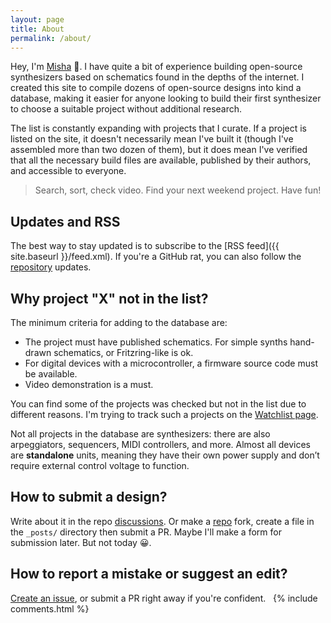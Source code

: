 ```yaml
---
layout: page
title: About
permalink: /about/
---
```


Hey, I'm [Misha](https://github.com/Atarity) 👋. I have quite a bit of experience building open-source synthesizers based on schematics found in the depths of the internet. I created this site to compile dozens of open-source designs into kind a database, making it easier for anyone looking to build their first synthesizer to choose a suitable project without additional research.

The list is constantly expanding with projects that I curate. If a project is listed on the site, it doesn't necessarily mean I've built it (though I've assembled more than two dozen of them), but it does mean I've verified that all the necessary build files are available, published by their authors, and accessible to everyone.

>Search, sort, check video. Find your next weekend project. Have fun!

## Updates and RSS
The best way to stay updated is to subscribe to the [RSS feed]({{ site.baseurl }}/feed.xml). If you're a GitHub rat, you can also follow the [repository](https://github.com/Atarity/diy-synths) updates.

## Why project "X" not in the list?
The minimum criteria for adding to the database are:
- The project must have published schematics. For simple synths hand-drawn schematics, or Fritzring-like is ok.
- For digital devices with a microcontroller, a firmware source code must be available.
- Video demonstration is a must.

You can find some of the projects was checked but not in the list due to different reasons. I'm trying to track such a projects on the [Watchlist page](/watchlist).

Not all projects in the database are synthesizers: there are also arpeggiators, sequencers, MIDI controllers, and more. Almost all devices are **standalone** units, meaning they have their own power supply and don’t require external control voltage to function.

## How to submit a design?
Write about it in the repo [discussions](https://github.com/Atarity/diy-synths/discussions). Or make a [repo](https://github.com/Atarity/diy-synths) fork, create a file in the `_posts/` directory then submit a PR. Maybe I'll make a form for submission later. But not today 😀.

## How to report a mistake or suggest an edit?
[Create an issue](https://github.com/Atarity/diy-synths/issues), or submit a PR right away if you're confident.
 
{% include comments.html %}